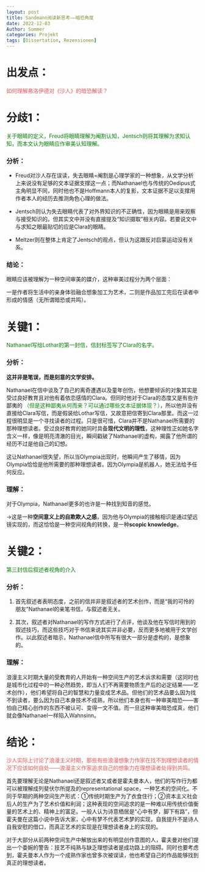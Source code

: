 ```yaml
---
layout: post
title: Sandmann阅读新思考——暗恐角度
date: 2022-12-03
Author: Sommer
categories: Projekt
tags: [Dissertation, Rezensionen]
---
```


# 出发点：

<font style="color:#E15759">如何理解弗洛伊德对《沙人》的暗恐解读？</font>

# 分歧1：

<font color=green>关于眼睛的定义，Freud将眼睛理解为阉割认知，Jentsch则将其理解为求知认知，而本文认为眼睛应作审美认知理解。</font>

### 分析：

- Freud对沙人存在误读，失去眼睛=阉割是心理学家的一种想象，从文学分析上来说没有足够的文本证据支撑这一点；而Nathanael也与传统的Oedipus式主角明显不同，同时他也不是Hoffmann本人的复影，文本证据不足以支撑用作者本人的经历去推测角色心理的做法。

- Jentsch则认为失去眼睛代表了对外界知识的不正确性，因为眼睛是用来观察与接受知识的。但其实文中并没有直接提及“知识摄取”相关内容。若要说文中与求知之眼最贴切的应是Clara的眼睛。

- Meltzer则在整体上肯定了Jentsch的观点，但认为这跟反对启蒙运动没有关系。

### 结论：

眼睛应该被理解为一种空间审美的媒介，这种审美过程分为两个层面：

一是作者将生活中的亲身体验融合想象加工为艺术，二则是作品加工完后在读者中形成的情感（无所谓暗恐或共鸣）。


# 关键1：

 <font color=green>Nathanael写给Lothar的第一封信，信封标签写了Clara的名字。</font>

### 分析：

**这并非是笔误，而是刻意的文学安排。**

Nathanael在信中谈及了自己的离奇遭遇以及童年创伤，他想要倾诉的对象其实是受过良好教育且对他有着依恋感情的Clara。但同时他对于Clara的态度又是有些许鄙夷的 <font color=green>（但是这种鄙夷从何而来？可以通过哪些文本证据体现？）</font>，所以他并没有直接给Clara写信，而是假装给Lothar写信，又故意把信寄到Clara那里。而这一过程很明显是一个寻找读者的过程。只是很可惜，Clara并不是Nathanael所需要的那种理想读者。受过良好教育的她同时具备**现代文明的理性**，这种理性正如她名字含义一样，像是明亮清澈的目光，瞬间戳破了Nathanael的虚构，揭露了他所谓的经历不过是他自己的幻想。

这让Nathanael很失望，所以当Olympia出现时，他瞬间产生了移情，因为Olympia恰恰是他所需要的那种理想读者。因为Olympia是机器人，她无法给予任何反应。

### 理解：

对于Olympia，Nathanael更多的也许是一种找到知音的感觉。

→这是一种**空间意义上的自欺欺人之感**，因为他与Olympia的接触相识是通过望远镜实现的，而这恰恰是一种空间视角的转换，是一种**scopic knowledge**。


# 关键2：

 <font color=green>第三封信后叙述者视角的介入</font>

### 分析：

1. 首先叙述者表明态度，之前的信并非是叙述者的艺术创作，而是“我的可怜的朋友”Nathanael的亲笔书信，与叙述者无关。

2. 其次，叙述者对Nathanael的写作方式进行了点评，他谈及他在写信时用到的叙述技巧，而这些技巧对于书信来说其实并非必要，反而更多地被用于文学创作。以此叙述者暗示，Nathanael信中所写有很大一部分是虚构的，是想象的。

### 理解：

浪漫主义时期大量的受教育的人开始有一种空间生产的艺术诉求和需要（这同时也是城市化过程中的一种必然趋势，即当人们不再需要物质生产后的必定结果——艺术创作），他们希望将自己的智慧和力量变成艺术品。但他们的艺术品要么因为找不到读者，要么因为自己本身技术不成熟，所以他们本身也有一种审美暗恐——害怕自己精心创作的东西不被认可、变得一文不值。而一旦这种审美暗恐成真，他们就会像Nathanael一样陷入Wahnsinn。


# 结论：

<font style="color:#E15759">沙人实际上讨论了浪漫主义时期，那些有些浪漫想象力作家在找不到理想读者的情况下应该如何自处——浪漫主义作家追求自己的想象力在理想读者处得到共鸣。</font>

首先要理解无论是Nathanael还是叙述者又或者是霍夫曼本人，他们的写作行为都可以被理解成列斐伏尔所提及的representational space，一种艺术的空间化。不同于早期的两种空间生产形式：①传统时期生产为了衣食住行；②资本主义社会后人的生产为了艺术价值和利润；这种表现的空间追求的是一种难以用传统价值衡量的艺术上的、精神上的富足。一般人认为诗意栖居是“心中有梦，脚下有路”，但霍夫曼在这篇小说中告诉大家，心中有梦不代表艺术梦的实现，自我提升不是诗人自我安慰的借口，而真正艺术的实现是在理想读者身上的实现的。

对于大部分从前两种空间生产中解放出来的有明显创作意图的人，霍夫曼对他们提出一个委婉的警告：技艺不纯熟与缺乏理想读者是成功路上的阻碍。同时也要考虑到，霍夫曼本人作为一个成熟作家也曾多次被误读，他也希望自己的作品能够找到真正的理想读者。
